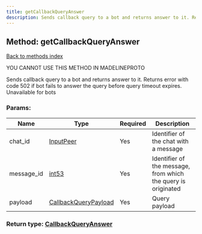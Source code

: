 ```yaml
---
title: getCallbackQueryAnswer
description: Sends callback query to a bot and returns answer to it. Returns error with code 502 if bot fails to answer the query before query timeout expires. Unavailable for bots
---
```

## Method: getCallbackQueryAnswer  
[Back to methods index](index.md)


YOU CANNOT USE THIS METHOD IN MADELINEPROTO


Sends callback query to a bot and returns answer to it. Returns error with code 502 if bot fails to answer the query before query timeout expires. Unavailable for bots

### Params:

| Name     |    Type       | Required | Description |
|----------|---------------|----------|-------------|
|chat\_id|[InputPeer](../types/InputPeer.md) | Yes|Identifier of the chat with a message|
|message\_id|[int53](../types/int53.md) | Yes|Identifier of the message, from which the query is originated|
|payload|[CallbackQueryPayload](../types/CallbackQueryPayload.md) | Yes|Query payload|


### Return type: [CallbackQueryAnswer](../types/CallbackQueryAnswer.md)

